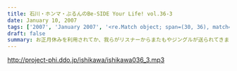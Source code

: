 ```yaml
---
title: 石川・ホンマ・ぶるんのBe-SIDE Your Life! vol.36-3
date: January 10, 2007
tags: ['2007', 'January 2007', '<re.Match object; span=(30, 36), match='vol.36'>']
draft: false
summary: お正月休みを利用されてか、我らがリスナーからまたもやジングルが送られてきました！ちょくちょくのせていきますので新作に「にやっ（笑）」としていただけると、作成者冥利につくきるというもの・・・DDDPといい、番組のジングルといい、みんなのビーサイここにありですな！？こうして、良い感じで番組が転がっていくのは楽しいですからね！NAMAE
---
```


http://project-phi.ddo.jp/ishikawa/ishikawa036_3.mp3
